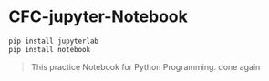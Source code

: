 # CFC-jupyter-Notebook


```python
pip install jupyterlab
pip install notebook
```
> This practice Notebook for Python Programming.
> done again

 

